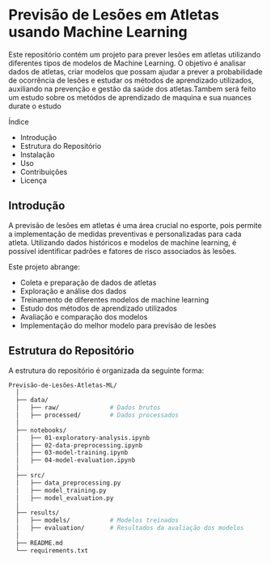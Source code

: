 # Previsão de Lesões em Atletas usando Machine Learning

Este repositório contém um projeto para prever lesões em atletas utilizando diferentes tipos de modelos de Machine Learning. O objetivo é analisar dados de atletas, criar modelos que possam ajudar a prever a probabilidade de ocorrência de lesões e estudar os métodos de aprendizado utilizados, auxiliando na prevenção e gestão da saúde dos atletas.Tambem será feito um estudo sobre os metódos de aprendizado de maquina e sua nuances durate o estudo

Índice
* Introdução
* Estrutura do Repositório
* Instalação
* Uso
* Contribuições
* Licença

## Introdução
A previsão de lesões em atletas é uma área crucial no esporte, pois permite a implementação de medidas preventivas e personalizadas para cada atleta. Utilizando dados históricos e modelos de machine learning, é possível identificar padrões e fatores de risco associados às lesões.

Este projeto abrange:

* Coleta e preparação de dados de atletas
* Exploração e análise dos dados
* Treinamento de diferentes modelos de machine learning
* Estudo dos métodos de aprendizado utilizados
* Avaliação e comparação dos modelos
* Implementação do melhor modelo para previsão de lesões
## Estrutura do Repositório
A estrutura do repositório é organizada da seguinte forma:

~~~bash
Previsão-de-Lesões-Atletas-ML/
  │
  ├── data/
  │   ├── raw/              # Dados brutos
  │   ├── processed/        # Dados processados
  │
  ├── notebooks/
  │   ├── 01-exploratory-analysis.ipynb
  │   ├── 02-data-preprocessing.ipynb
  │   ├── 03-model-training.ipynb
  │   ├── 04-model-evaluation.ipynb
  │
  ├── src/
  │   ├── data_preprocessing.py
  │   ├── model_training.py
  │   ├── model_evaluation.py
  │
  ├── results/
  │   ├── models/           # Modelos treinados
  │   ├── evaluation/       # Resultados da avaliação dos modelos
  │
  ├── README.md
  └── requirements.txt
~~~
